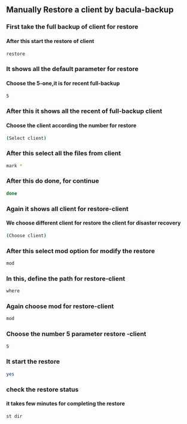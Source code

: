 
## Manually Restore a client by bacula-backup 
### First take the full backup of client for restore
#### After this start the restore of client
```bash
restore
```
### It shows all the default parameter for restore
#### Choose the 5-one,it is for recent full-backup
```bash             
5                 
```
### After this it shows all the recent of full-backup client
#### Choose the client according the number for restore                    
```bash
(Select client)      
```
### After this select all the files from client
```bash
mark *               
```
### After this do done, for continue 
```bash
done          
```
### Again it shows all client for restore-client
#### We choose different client for restore the client for disaster recovery 
```bash
(Choose client) 
```  
### After this select mod option for modify the restore
```bash 
mod    
```
### In this, define the path for restore-client
```bash
where 
```
### Again choose mod for restore-client
```bash             
mod 
```  
### Choose the number 5 parameter restore -client
```bash           
5      
```    
### It start the restore
```bash        
yes 
```   
### check the restore status 
#### it takes few minutes for completing the restore 
```bash          
st dir              
```             
                     

